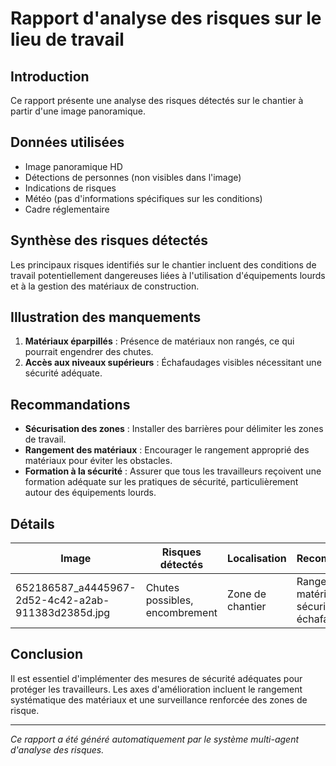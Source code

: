 # Rapport d'analyse des risques sur le lieu de travail

## Introduction
Ce rapport présente une analyse des risques détectés sur le chantier à partir d'une image panoramique.

## Données utilisées
- Image panoramique HD
- Détections de personnes (non visibles dans l'image)
- Indications de risques
- Météo (pas d'informations spécifiques sur les conditions)
- Cadre réglementaire

## Synthèse des risques détectés
Les principaux risques identifiés sur le chantier incluent des conditions de travail potentiellement dangereuses liées à l'utilisation d'équipements lourds et à la gestion des matériaux de construction.

## Illustration des manquements
1. **Matériaux éparpillés** : Présence de matériaux non rangés, ce qui pourrait engendrer des chutes.
2. **Accès aux niveaux supérieurs** : Échafaudages visibles nécessitant une sécurité adéquate.

## Recommandations
- **Sécurisation des zones** : Installer des barrières pour délimiter les zones de travail.
- **Rangement des matériaux** : Encourager le rangement approprié des matériaux pour éviter les obstacles.
- **Formation à la sécurité** : Assurer que tous les travailleurs reçoivent une formation adéquate sur les pratiques de sécurité, particulièrement autour des équipements lourds.

## Détails
| Image | Risques détectés | Localisation | Recommandations |
|-------|------------------|--------------|-----------------|
| 652186587_a4445967-2d52-4c42-a2ab-911383d2385d.jpg | Chutes possibles, encombrement | Zone de chantier | Rangement des matériaux, sécurisation des échafaudages |

## Conclusion
Il est essentiel d'implémenter des mesures de sécurité adéquates pour protéger les travailleurs. Les axes d'amélioration incluent le rangement systématique des matériaux et une surveillance renforcée des zones de risque.

---
*Ce rapport a été généré automatiquement par le système multi-agent d'analyse des risques.*